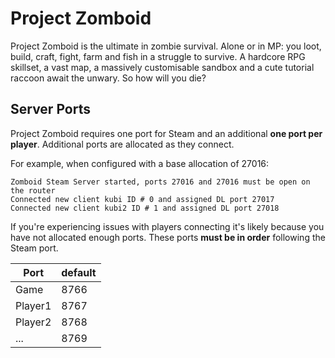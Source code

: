# Project Zomboid

Project Zomboid is the ultimate in zombie survival. Alone or in MP: you loot, build, craft, fight, farm and fish in a struggle to survive. A hardcore RPG skillset, a vast map, a massively customisable sandbox and a cute tutorial raccoon await the unwary. So how will you die?

## Server Ports

Project Zomboid requires one port for Steam and an additional **one port per player**.  Additional ports are allocated as they connect.

For example, when configured with a base allocation of 27016:

```log
Zomboid Steam Server started, ports 27016 and 27016 must be open on the router
Connected new client kubi ID # 0 and assigned DL port 27017
Connected new client kubi2 ID # 1 and assigned DL port 27018
```

If you're experiencing issues with players connecting it's likely because you have not allocated enough ports.  These ports **must be in order** following the Steam port.

| Port        | default |
|-------------|---------|
| Game        | 8766    |
| Player1     | 8767    |
| Player2     | 8768    |
| ...         | 8769    |
